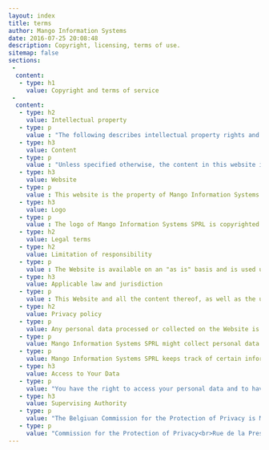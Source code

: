 ```yaml
---
layout: index
title: terms
author: Mango Information Systems
date: 2016-07-25 20:08:48
description: Copyright, licensing, terms of use.
sitemap: false
sections:
 -
  content:
   - type: h1
     value: Copyright and terms of service
 -
  content:
   - type: h2
     value: Intellectual property
   - type: p
     value : "The following describes intellectual property rights and terms of use of the website of Mango Information Systems SPRL, available at the following url: https://mango-is.com."
   - type: h3
     value: Content
   - type: p
     value : "Unless specified otherwise, the content in this website is released under a <a href='https://creativecommons.org/licenses/by-sa/2.0/be/' rel='license'>Creative Commons Attribution-ShareAlike 2.0 Belgium License</a> <a rel='license' href='https://creativecommons.org/licenses/by-sa/2.0/be/'><img alt='Creative Commons License' style='border-width:0' src='https://i.creativecommons.org/l/by-sa/2.0/be/80x15.png' /></a>. Quotes from third party do remain the property of their owners and are not subject to the Creative Commons licensing."
   - type: h3
     value: Website
   - type: p
     value : This website is the property of Mango Information Systems SPRL. It is mostly based on open source components. Contact us for any inquiry about reusing all or part of our software.
   - type: h3
     value: Logo
   - type: p
     value : The logo of Mango Information Systems SPRL is copyrighted by Mango Information Systems SPRL. You may use it in websites or presentations, provided that you link to this website. You may not alter the logo in any way.
   - type: h2
     value: Legal terms
   - type: h2
     value: Limitation of responsibility
   - type: p
     value : The Website is available on an "as is" basis and is used under the sole and exclusive liability of the visitors. In no event shall Mango Information Systems SPRL be liable, whether in tort, in contract or otherwise, for any direct, indirect, consequential or other damages arising out of, or otherwise resulting from, the access to, or use of, the Website, including, without limitation, any kind of loss caused by service interruptions or viruses or by any similar inconvenience. Mango Information Systems SPRL does neither accept any liability for electronic communications effected via the Website.
   - type: h3
     value: Applicable law and jurisdiction
   - type: p
     value : This Website and all the content thereof, as well as the use of this Website, are solely and exclusively governed by Belgian law, without application of conflict of law rules. Only the Belgian courts, to the exclusion of all others, have jurisdiction in the event of any dispute concerning this Website and the use thereof.
   - type: h2
     value: Privacy policy
   - type: p
     value: Any personal data processed or collected on the Website is processed under the control of Mango Information Systems SPRL, who is the data controller under the Act of 8 December 1992 on the protection of privacy with respect to the processing of personal data.
   - type: p
     value: Mango Information Systems SPRL might collect personal data from your voluntary submission, or by accessing publicly available content from third-party websites, in accordance with their terms of use.
   - type: p
     value: Mango Information Systems SPRL keeps track of certain information about you when you visit and interact with our Product and Services. This information includes the features you use and how you interact with our Product and Services. This information is collected solely for the purpose of enhancing and improving your experience.
   - type: h3
     value: Access to Your Data 
   - type: p
     value: "You have the right to access your personal data and to have the same rectified or deleted. In this respect send us either a registered letter by mail (see our postal address at the bottom of the page), or a message using the <a href='https://mango-is.com/contact' class='contact'>contact form</a> in this website."
   - type: h3
     value: Supervising Authority
   - type: p
     value: "The Belgiuan Commission for the Protection of Privacy is Mango Information Systems' lead supervisory authority. You have the right to lodge a complaint about Mango Information Systems' management of data:"
   - type: p
     value: "Commission for the Protection of Privacy<br>Rue de la Presse 35,<br>Brussels 1000<br>Email: <a href='mailto:commission@privacycommission.be'>commission@privacycommission.be</a>"
---
```

